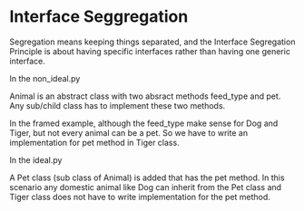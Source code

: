 # Interface Seggregation

Segregation means keeping things separated, and the Interface Segregation Principle is about having specific interfaces rather than having one generic interface.

In the non_ideal.py <br/>

Animal is an abstract class with two absract methods feed_type and pet. Any sub/child class has to implement these two methods.

In the framed example, although the feed_type make sense for Dog and Tiger, but not every animal can be a pet.
So we have to write an implementation for pet method in Tiger class.

In the ideal.py <br/>

A Pet class (sub class of Animal) is added that has the pet method. In this scenario any domestic animal like Dog can inherit from the Pet class and Tiger class does not have to write implementation for the pet method.
